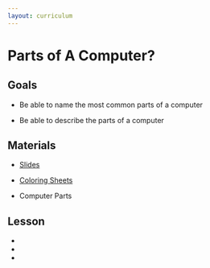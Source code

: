```yaml
---
layout: curriculum
---
```


# Parts of A Computer?

## Goals

* Be able to name the most common parts of a computer

* Be able to describe the parts of a computer

## Materials

* [Slides](https://docs.google.com/presentation/d/142CZUQFR5LM_zhoZVJRIN_JKHuuxgo2HrTgM3mE6aOg/edit?usp=sharing)

* [Coloring Sheets](https://drive.google.com/file/d/1b6Qdq0u6kKglePo-BzBYgZZkFaWlXm-N/view?usp=sharing)

* Computer Parts

## Lesson

* 

* 

* 
